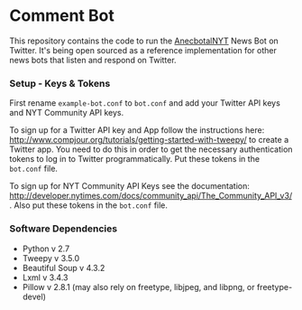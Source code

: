 # Comment Bot
This repository contains the code to run the [AnecbotalNYT](https://twitter.com/anecbotalnyt) News Bot on Twitter.  It's being open sourced as a reference implementation for other news bots that listen and respond on Twitter. 

### Setup - Keys & Tokens
First rename `example-bot.conf` to `bot.conf` and add your Twitter API keys and NYT Community API keys. 

To sign up for a Twitter API key and App follow the instructions here: http://www.compjour.org/tutorials/getting-started-with-tweepy/ to create a Twitter app. You need to do this in order to get the necessary authentication tokens to log in to Twitter programmatically. Put these tokens in the `bot.conf` file. 

To sign up for NYT Community API Keys see the documentation: http://developer.nytimes.com/docs/community_api/The_Community_API_v3/. Also put these tokens in the `bot.conf` file. 

### Software Dependencies
- Python v 2.7
- Tweepy v 3.5.0
- Beautiful Soup v 4.3.2
- Lxml v 3.4.3
- Pillow v 2.8.1 (may also rely on freetype, libjpeg, and libpng, or freetype-devel)

